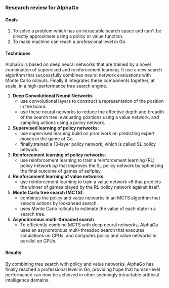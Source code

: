 ### Research review for AlphaGo

#### Goals

1. To solve a problem which has an intractable search space and can't be directly approximate using a policy or value function.
2. To make machine can reach a professional level in Go.

#### Techniques

AlphaGo is based on deep neural networks that are trained by a novel combination of supervised and reinforcement learning. It use a new search algorithm that successfully combines neural network evaluations with Monte Carlo rollouts. Finally it integrates these components together, at scale, in a high-performance tree search engine.

1. **Deep Convolutional Neural Networks**
    - use convolutional layers to construct a representation of the position in the board.
    - use these neural networks to reduce the effective depth and breadth of the search tree: evaluating positions using a value network, and sampling actions using a policy network.
2. **Supervised learning of policy networks**:
    - use supervised learning build on prior work on predicting expert moves in the game of Go.
    - finally,trained a 13-layer policy network, which is called SL policy network. 
3. **Reinforcement learning of policy networks**:
    - use reinforcement learning to train a reinforcement learning (RL) policy network pρ that improves the SL policy network by optimizing the final outcome of games of selfplay.
4. **Reinforcement learning of value networks**:
    - use reinforcement learning to train a value network vθ that predicts the winner of games played by the RL policy network against itself.
5. **Monte Carlo tree search (MCTS)**:
    - combines the policy and value networks in an MCTS algorithm that selects actions by lookahead search.
    - uses Monte Carlo rollouts to estimate the value of each state in a search tree.
6. **Asynchronous multi-threaded search** 
    - To efficiently combine MCTS with deep neural networks, AlphaGo uses an asynchronous multi-threaded search that executes simulations on CPUs, and computes policy and value networks in parallel on GPUs.

#### Results

By combining tree search with policy and value networks, AlphaGo has finally reached a professional level in Go, providing hope that human-level performance can now be achieved in other seemingly intractable artificial intelligence domains.


